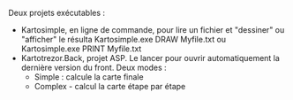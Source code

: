 Deux projets exécutables :
  - Kartosimple, en ligne de commande, pour lire un fichier et "dessiner" ou "afficher" le résulta
      Kartosimple.exe DRAW Myfile.txt
      ou
      Kartosimple.exe PRINT Myfile.txt
  - Kartotrezor.Back, projet ASP. Le lancer pour ouvrir automatiquement la dernière version du front.
    Deux modes :
      - Simple : calcule la carte finale
      - Complex - calcul la carte étape par étape
